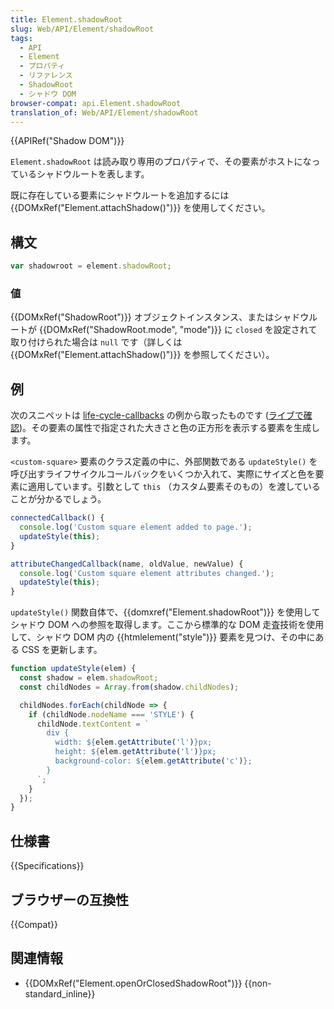 ```yaml
---
title: Element.shadowRoot
slug: Web/API/Element/shadowRoot
tags:
  - API
  - Element
  - プロパティ
  - リファレンス
  - ShadowRoot
  - シャドウ DOM
browser-compat: api.Element.shadowRoot
translation_of: Web/API/Element/shadowRoot
---
```

{{APIRef("Shadow DOM")}}

`Element.shadowRoot` は読み取り専用のプロパティで、その要素がホストになっているシャドウルートを表します。

既に存在している要素にシャドウルートを追加するには {{DOMxRef("Element.attachShadow()")}} を使用してください。

## 構文

```js
var shadowroot = element.shadowRoot;
```

### 値

{{DOMxRef("ShadowRoot")}} オブジェクトインスタンス、またはシャドウルートが {{DOMxRef("ShadowRoot.mode", "mode")}} に `closed` を設定されて取り付けられた場合は `null` です（詳しくは {{DOMxRef("Element.attachShadow()")}} を参照してください）。

## 例

次のスニペットは [life-cycle-callbacks](https://github.com/mdn/web-components-examples/tree/master/life-cycle-callbacks) の例から取ったものです ([ライブで確認](https://mdn.github.io/web-components-examples/life-cycle-callbacks))。その要素の属性で指定された大きさと色の正方形を表示する要素を生成します。

`<custom-square>` 要素のクラス定義の中に、外部関数である `updateStyle()` を呼び出すライフサイクルコールバックをいくつか入れて、実際にサイズと色を要素に適用しています。引数として `this` （カスタム要素そのもの）を渡していることが分かるでしょう。

```js
connectedCallback() {
  console.log('Custom square element added to page.');
  updateStyle(this);
}

attributeChangedCallback(name, oldValue, newValue) {
  console.log('Custom square element attributes changed.');
  updateStyle(this);
}
```

`updateStyle()` 関数自体で、{{domxref("Element.shadowRoot")}} を使用してシャドウ DOM への参照を取得します。ここから標準的な DOM 走査技術を使用して、シャドウ DOM 内の {{htmlelement("style")}} 要素を見つけ、その中にある CSS を更新します。

```js
function updateStyle(elem) {
  const shadow = elem.shadowRoot;
  const childNodes = Array.from(shadow.childNodes);

  childNodes.forEach(childNode => {
    if (childNode.nodeName === 'STYLE') {
      childNode.textContent = `
        div {
          width: ${elem.getAttribute('l')}px;
          height: ${elem.getAttribute('l')}px;
          background-color: ${elem.getAttribute('c')};
        }
      `;
    }
  });
}
```

## 仕様書

{{Specifications}}

## ブラウザーの互換性

{{Compat}}

## 関連情報

- {{DOMxRef("Element.openOrClosedShadowRoot")}} {{non-standard_inline}}
